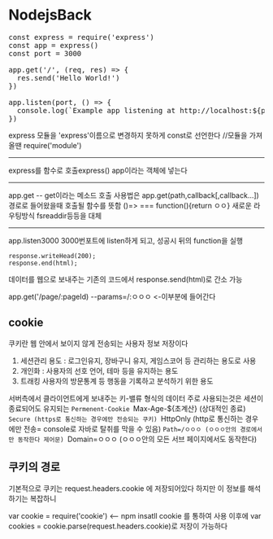 # NodejsBack

<pre>const express = require('express')
const app = express()
const port = 3000

app.get('/', (req, res) => {
  res.send('Hello World!')
})

app.listen(port, () => {
  console.log(`Example app listening at http://localhost:${port}`)
})</pre>

express 모듈을 'express'이름으로 변경하지 못하게 const로 선언한다 
//모듈을 가져올땐 require('module')
<hr>
express를 함수로 호출express()
app이라는 객체에 넣는다
<hr>
app.get -- get이라는 메소드 호출
사용법은
app.get(path,callback[,callback...])경로로 들어왔을때 호출될 함수를 뜻함
()=> === function(){return ㅇㅇ}
새로운 라우팅방식 fsreaddir등등을 대체
<hr>
app.listen3000
3000번포트에 listen하게 되고, 성공시 뒤의 function을 실행


    response.writeHead(200);
    response.end(html);
데이터를 웹으로 보내주는 기존의 코드에서
response.send(html)로 간소 가능

app.get('/page/:pageId)
--params=/:ㅇㅇㅇ <-이부분에 들어간다

## cookie
쿠키란 웹 안에서 보이지 않게 전송되는 사용자 정보 저장이다
1. 세션관리 용도 : 로그인유지, 장바구니 유지, 게임스코어 등 관리하는 용도로 사용
2. 개인화 : 사용자의 선호 언어, 테마 등을 유지하는 용도
3. 트래킹 사용자의 방문통계 등 행동을 기록하고 분석하기 위한 용도

서버측에서 클라이언트에게 보내주는 키-밸류 형식의 데이터
주로 사용되는것은 세션이 종료되어도 유지되는
``Permenent-Cookie
``Max-Age-${초계산}  (상대적인 종료)
``Secure (https로 통신하는 경우에만 전송되는 쿠키)
``HttpOnly (http로 통신하는 경우에만 전송= console로 자바로 탈취를 막을 수 있음)
``Path=/ㅇㅇㅇ (ㅇㅇㅇ안의 경로에서만 동작한다 제어문)
``Domain=ㅇㅇㅇ (ㅇㅇㅇ안의 모든 서브 페이지에서도 동작한다)


## 쿠키의 경로
기본적으로 쿠키는 request.headers.cookie 에 저장되어있다
하지만 이 정보를 해석하기는 복잡하니

var cookie = require('cookie')  <-- npm insatll cookie 를 통하여 사용
이후에 var cookies = cookie.parse(request.headers.cookie)로 저장이 가능하다